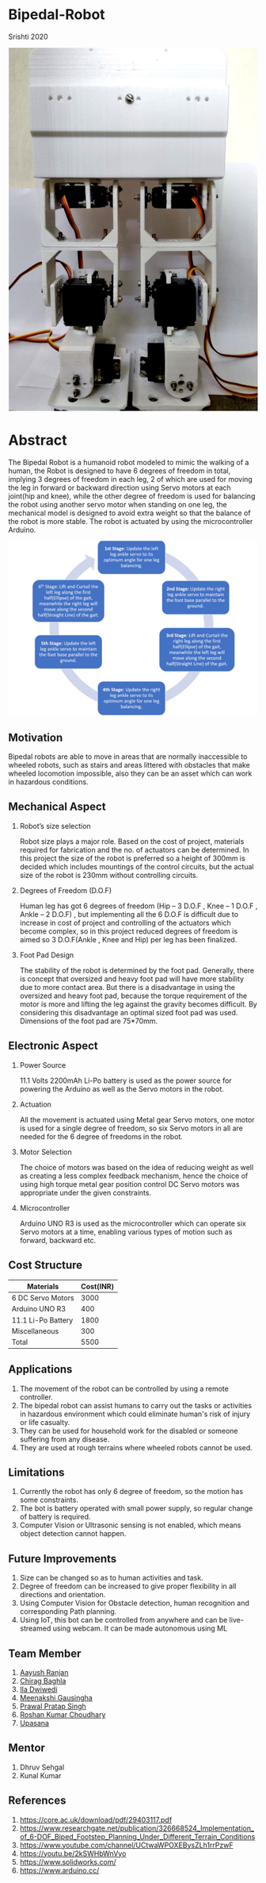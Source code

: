 # Bipedal-Robot
Srishti 2020

![](https://github.com/Aayush-765/Bipedal-Robot/blob/master/Images%20and%20Videos/Images/Front%20View.png)

# Abstract
The Bipedal Robot is a humanoid robot modeled to mimic the walking of a human, the Robot is designed to have 6 degrees of freedom in total, implying 3 degrees of freedom in each leg, 2 of which are used for moving the leg in forward or backward direction using Servo motors at each joint(hip and knee), while the other degree of freedom is used for balancing the robot using another servo motor when standing on one leg, the mechanical model is designed to avoid extra weight so that the balance of the robot is more stable. The robot is actuated by using the microcontroller Arduino.

![]( https://github.com/Aayush-765/Bipedal-Robot/blob/master/Images%20and%20Videos/Images/Work-Flow.png)

## Motivation
Bipedal robots are able to move in areas that are normally inaccessible to wheeled robots, such as stairs and areas littered with obstacles that make wheeled locomotion impossible, also they can be an asset which can work in hazardous conditions.

## Mechanical Aspect

1. Robot’s size selection

	Robot size plays a major role. Based on the cost of project, materials required for fabrication and the no. of actuators can be determined. In this project the size of the robot is preferred so a height of 300mm is decided which includes mountings of the control circuits, but the actual size of the robot is 230mm without controlling circuits.

2. Degrees of Freedom (D.O.F)

	Human leg has got 6 degrees of freedom (Hip – 3 D.O.F , Knee – 1 D.O.F , Ankle – 2 D.O.F) , but implementing all the 6 D.O.F is difficult due to increase in cost of project and controlling of the actuators which become complex, so in this project reduced degrees of freedom is aimed so 3 D.O.F(Ankle , Knee and Hip) per leg has been finalized.

3. Foot Pad Design

	The stability of the robot is determined by the foot pad. Generally, there is concept that oversized and heavy foot pad will have more stability due to more contact area. But there is a disadvantage in using the oversized and heavy foot pad, because the torque requirement of the motor is more and lifting the leg against the gravity becomes difficult. By considering this disadvantage an optimal sized foot pad was used. Dimensions of the foot pad are 75*70mm.


## Electronic Aspect
1. Power Source 

	11.1 Volts 2200mAh Li-Po battery is used as the power source for powering the Arduino as well as the Servo motors in the robot.

2. Actuation

 	All the movement is actuated using Metal gear Servo motors, one motor is used for a single degree of freedom, so six Servo motors in all are needed for the 6 degree of freedoms in the robot.  

3. Motor Selection

	The choice of motors was based on the idea of reducing weight as well as creating a less complex feedback mechanism, hence the choice of using high torque metal gear position control DC Servo motors was appropriate under the given constraints.

4. Microcontroller 

	Arduino UNO R3 is used as the microcontroller which can operate six Servo motors at a time, enabling various types of motion such as forward, backward etc. 

## Cost Structure 

| Materials  | Cost(INR) |
| ------------- | ------------- |
| 6 DC Servo Motors | 3000 |
| Arduino UNO R3  |400 |
|  11.1 Li-Po Battery  | 1800 |
| Miscellaneous | 300 |
| Total | 5500 |

## Applications
1. The movement of the robot can be controlled by using a remote controller.
2. The bipedal robot can assist humans to carry out the tasks or activities in hazardous environment which could eliminate human's risk of injury or life casualty.
3. They can be used for household work for the disabled or someone  suffering from any disease.
4. They are used at rough terrains where wheeled robots cannot be used.

## Limitations
1. Currently the robot has only 6 degree of freedom, so the motion has some constraints.
2. The bot is battery operated with small power supply, so regular change of battery is required.
3. Computer Vision or Ultrasonic sensing is not enabled, which means object detection cannot happen. 

## Future Improvements
1. Size can be changed so as to human activities and task. 
2. Degree of freedom can be increased to give proper flexibility in all directions and orientation.
3. Using Computer Vision for Obstacle detection, human recognition and corresponding Path planning.
4. Using IoT, this bot can be controlled from anywhere and can be live-streamed using webcam. It can be made autonomous using ML

## Team Member
1. [Aayush Ranjan]( https://github.com/Aayush-765 )
2. [Chirag Baghla]( https://github.com/chiragbaghla )
3. [Ila Dwiwedi]( https://github.com/ildwi)
4. [Meenakshi Gausingha]( https://github.com/Meenakshi1791)
5. [Prawal Pratap Singh]( https://github.com/ppsr7355 )
6. [Roshan Kumar Choudhary]( https://github.com/roshan-121)
7. [Upasana]( https://github.com/Upasana202)

## Mentor
1. Dhruv Sehgal
2. Kunal Kumar

## References
1. https://core.ac.uk/download/pdf/29403117.pdf
2. https://www.researchgate.net/publication/326668524_Implementation_of_6-DOF_Biped_Footstep_Planning_Under_Different_Terrain_Conditions
3. https://www.youtube.com/channel/UCtwaWPOXEBysZLh1rrPzwF
4. https://youtu.be/2kSWHbWnVyo
5. https://www.solidworks.com/
6. https://www.arduino.cc/
